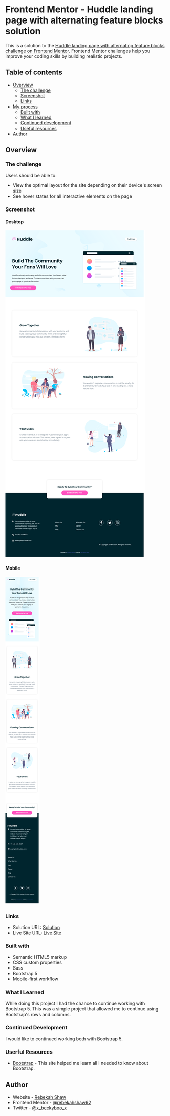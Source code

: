 # Frontend Mentor - Huddle landing page with alternating feature blocks solution

This is a solution to the [Huddle landing page with alternating feature blocks challenge on Frontend Mentor](https://www.frontendmentor.io/challenges/huddle-landing-page-with-alternating-feature-blocks-5ca5f5981e82137ec91a5100). Frontend Mentor challenges help you improve your coding skills by building realistic projects. 

## Table of contents

- [Overview](#overview)
  - [The challenge](#the-challenge)
  - [Screenshot](#screenshot)
  - [Links](#links)
- [My process](#my-process)
  - [Built with](#built-with)
  - [What I learned](#what-i-learned)
  - [Continued development](#continued-development)
  - [Useful resources](#useful-resources)
- [Author](#author)

## Overview

### The challenge

Users should be able to:

- View the optimal layout for the site depending on their device's screen size
- See hover states for all interactive elements on the page

### Screenshot

#### Desktop

![desktop](images/desktop.png)

#### Mobile

![mobile](images/mobile.png)

### Links

- Solution URL: [ Solution](https://github.com/rebekahshaw92//huddle-landing-page-with-alternating-feature-blocks)
- Live Site URL: [Live Site](https://rebekahshaw92.github.io//huddle-landing-page-with-alternating-feature-blocks/)

### Built with

- Semantic HTML5 markup
- CSS custom properties
- Sass
- Bootstrap 5
- Mobile-first workflow

### What I Learned

While doing this project I had the chance to continue working with Bootstrap 5. This was a simple project that allowed me to continue using Bootstrap's rows and columns.

### Continued Development

I would like to continued working both with Bootstrap 5.

### Userful Resources 

- [Bootstrap](https://getbootstrap.com) - This site helped me learn all I needed to know about Bootstrap.


## Author

- Website - [Rebekah Shaw](https://www.rebekahshaw.com)
- Frontend Mentor - [@rebekahshaw92](https://www.frontendmentor.io/profile/rebekahshaw92)
- Twitter - [@x_beckyboo_x](https://www.twitter.com/x_beckyboo_x)